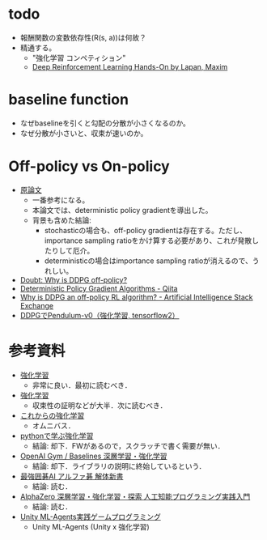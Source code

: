 # todo
* 報酬関数の変数依存性(R(s, a))は何故？
* 精通する。
    * "強化学習 コンペティション"
    * [Deep Reinforcement Learning Hands-On by Lapan, Maxim](https://www.amazon.co.jp/dp/B07ZKDLZCR/)




# baseline function
* なぜbaselineを引くと勾配の分散が小さくなるのか。
* なぜ分散が小さいと、収束が速いのか。






# Off-policy vs On-policy
* [原論文](http://proceedings.mlr.press/v32/silver14.pdf)
    - 一番参考になる。
    - 本論文では、deterministic policy gradientを導出した。
    - 背景も含めた結論:
        - stochasticの場合も、off-policy gradientは存在する。ただし、importance sampling ratioをかけ算する必要があり、これが発散したりして厄介。
        - deterministicの場合はimportance sampling ratioが消えるので、うれしい。
* [Doubt: Why is DDPG off-policy?](https://www.reddit.com/r/reinforcementlearning/comments/9dhga2/doubt_why_is_ddpg_offpolicy_is_it_because_they/)
* [Deterministic Policy Gradient Algorithms - Qiita](https://qiita.com/ku2482/items/7fd5fb65666328209ace)
* [Why is DDPG an off-policy RL algorithm? - Artificial Intelligence Stack Exchange](https://ai.stackexchange.com/questions/20773/why-is-ddpg-an-off-policy-rl-algorithm)
* [DDPGでPendulum-v0（強化学習, tensorflow2）](https://horomary.hatenablog.com/entry/2020/06/26/003806)




# 参考資料
* [強化学習](https://www.amazon.co.jp/dp/4627826613/)
    - 非常に良い．最初に読むべき．
* [強化学習](https://www.amazon.co.jp/dp/B07XJXMQGD/)
    - 収束性の証明などが大半．次に読むべき．
* [これからの強化学習](https://www.amazon.co.jp/dp/4627880316/)
    - オムニバス．
* [pythonで学ぶ強化学習](https://www.amazon.co.jp/dp/B082HNNGQG/)
    - 結論: 却下．FWがあるので，スクラッチで書く需要が無い．
* [OpenAI Gym / Baselines 深層学習・強化学習](https://www.amazon.co.jp/dp/4862464726/)
    - 結論: 却下．ライブラリの説明に終始しているという．
* [最強囲碁AI アルファ碁 解体新書](https://www.amazon.co.jp/dp/B07F11T4CS/)
    - 結論: 読む．
* [AlphaZero 深層学習・強化学習・探索 人工知能プログラミング実践入門](https://www.amazon.co.jp/dp/4862464505/)
    - 結論: 読む．
* [Unity ML-Agents実践ゲームプログラミング](https://www.amazon.co.jp/dp/B08JBFXFQ9/)
    - Unity ML-Agents (Unity x 強化学習)
